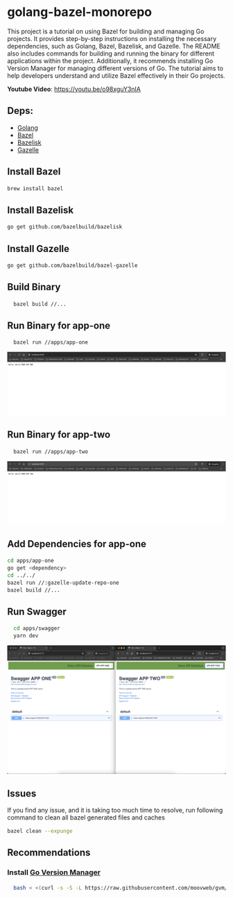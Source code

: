 # golang-bazel-monorepo
This project is a tutorial on using Bazel for building and managing Go projects. It provides step-by-step instructions on installing the necessary dependencies, such as Golang, Bazel, Bazelisk, and Gazelle. The README also includes commands for building and running the binary for different applications within the project. Additionally, it recommends installing Go Version Manager for managing different versions of Go. The tutorial aims to help developers understand and utilize Bazel effectively in their Go projects.

**Youtube Video**: https://youtu.be/o98xguY3nIA

## Deps:

- [Golang](https://go.dev/)
- [Bazel](https://bazel.build/)
- [Bazelisk](https://github.com/bazelbuild/bazelisk)
- [Gazelle](https://github.com/bazelbuild/bazel-gazelle)

## Install Bazel
```bash
brew install bazel
```

## Install Bazelisk
```bash
go get github.com/bazelbuild/bazelisk
```

## Install Gazelle
```bash
go get github.com/bazelbuild/bazel-gazelle
```

## Build Binary
```bash
  bazel build //...
```

## Run Binary for app-one
```bash
  bazel run //apps/app-one
```
![run-app-one.png](screenshots%2Frun-app-one.png)

## Run Binary for app-two
```bash
  bazel run //apps/app-two
```
![run-app-two.png](screenshots%2Frun-app-two.png)

## Add Dependencies for app-one
```bash
cd apps/app-one
go get <dependency>
cd ../../
bazel run //:gazelle-update-repo-one
bazel build //...
```

## Run Swagger
```bash
  cd apps/swagger
  yarn dev
```
![swagger.png](screenshots%2Fswagger.png)

## Issues
If you find any issue, and it is taking too much time to resolve, run following command to clean all bazel generated files and caches
```bash
bazel clean --expunge
```

## Recommendations
### Install [Go Version Manager](https://github.com/moovweb/gvm)
```bash
  bash < <(curl -s -S -L https://raw.githubusercontent.com/moovweb/gvm/master/binscripts/gvm-installer)
```